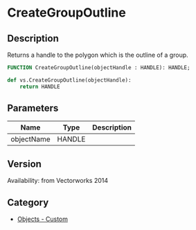 # CreateGroupOutline

## Description
Returns a handle to the polygon which is the outline of a group.

```pascal
FUNCTION CreateGroupOutline(objectHandle : HANDLE): HANDLE;
```

```python
def vs.CreateGroupOutline(objectHandle):
    return HANDLE
```

## Parameters
|Name|Type|Description|
|---|---|---|
|objectName|HANDLE|   |

## Version
Availability: from Vectorworks 2014

## Category
* [Objects - Custom](../Categories/Objects%20-%20Custom.md)

